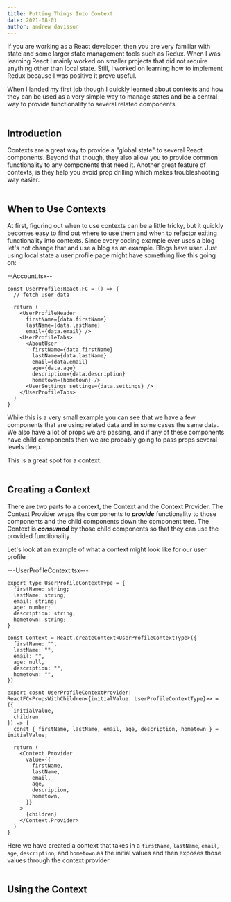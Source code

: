 ```yaml
---
title: Putting Things Into Context
date: 2021-08-01
author: andrew davisson
---
```


If you are working as a React developer, then you are very familiar with state and some larger state management tools such as Redux. When I was learning React I mainly worked on smaller projects that did not require anything other than local state. Still, I worked on learning how to implement Redux because I was positive it prove useful.

When I landed my first job though I quickly learned about contexts and how they can be used as a very simple way to manage states and be a central way to provide functionality to several related components.
<br><br>

## Introduction

Contexts are a great way to provide a "global state" to several React components. Beyond that though, they also allow you to provide common functionality to any components that need it. Another great feature of contexts, is they help you avoid prop drilling which makes troubleshooting way easier.
<br><br>

## When to Use Contexts

At first, figuring out when to use contexts can be a little tricky, but it quickly becomes easy to find out where to use them and when to refactor exiting functionality into contexts. Since every coding example ever uses a blog let's not change that and use a blog as an example. Blogs have user. Just using local state a user profile page might have something like this going on:

--Account.tsx--

    const UserProfile:React.FC = () => {
      // fetch user data

      return (
        <UserProfileHeader
          firstName={data.firstName}
          lastName={data.lastName}
          email={data.email} />
        <UserProfileTabs>
          <AboutUser
            firstName={data.firstName}
            lastName={data.lastName}
            email={data.email}
            age={data.age}
            description={data.description}
            hometown={hometown} />
          <UserSettings settings={data.settings} />
        </UserProfileTabs>
      )
    }

While this is a very small example you can see that we have a few components that are using related data and in some cases the same data. We also have a lot of props we are passing, and if any of these components have child components then we are probably going to pass props several levels deep.

This is a great spot for a context.
<br><br>

## Creating a Context

There are two parts to a context, the Context and the Context Provider. The Context Provider wraps the components to **_provide_** functionality to those components and the child components down the component tree. The Context is **_consumed_** by those child components so that they can use the provided functionality.

Let's look at an example of what a context might look like for our user profile

---UserProfileContext.tsx---

    export type UserProfileContextType = {
      firstName: string;
      lastName: string;
      email: string;
      age: number;
      description: string;
      hometown: string;
    }

    const Context = React.createContext<UserProfileContextType>({
      firstName: "",
      lastName: "",
      email: "",
      age: null,
      description: "",
      hometown: "",
    })

    export cosnt UserProfileContextProvider: ReactFC<PropsWithChildren<{initialValue: UserProfileContextType}>> = ({
      initialValue,
      children
    }) => {
      const { firstName, lastName, email, age, description, hometown } = initialValue;

      return (
        <Context.Provider
          value={{
            firstName,
            lastName,
            email,
            age,
            description,
            hometown,
          }}
        >
          {children}
        </Context.Provider>
      )
    }

Here we have created a context that takes in a `firstName`, `lastName`, `email`, `age`, `description`, and `hometown` as the initial values and then exposes those values through the context provider.
<br><br>

## Using the Context
